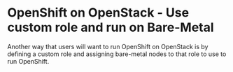 # OpenShift on OpenStack - Use custom role and run on Bare-Metal
Another way that users will want to run OpenShift on OpenStack is by defining a custom role and assigning bare-metal nodes to that role to use to run OpenShift.
